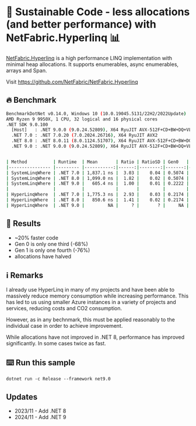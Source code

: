 # 🌳 Sustainable Code - less allocations (and better performance) with NetFabric.Hyperlinq 📊 

[NetFabric.Hyperlinq](https://github.com/NetFabric/NetFabric.Hyperlinq) is a high performance LINQ implementation with minimal heap allocations. It supports enumerables, async enumerables, arrays and Span<T>.

Visit https://github.com/NetFabric/NetFabric.Hyperlinq

## 🔥 Benchmark

```sh
BenchmarkDotNet v0.14.0, Windows 10 (10.0.19045.5131/22H2/2022Update)
AMD Ryzen 9 9950X, 1 CPU, 32 logical and 16 physical cores
.NET SDK 9.0.100
  [Host]   : .NET 9.0.0 (9.0.24.52809), X64 RyuJIT AVX-512F+CD+BW+DQ+VL+VBMI
  .NET 7.0 : .NET 7.0.20 (7.0.2024.26716), X64 RyuJIT AVX2
  .NET 8.0 : .NET 8.0.11 (8.0.1124.51707), X64 RyuJIT AVX-512F+CD+BW+DQ+VL+VBMI
  .NET 9.0 : .NET 9.0.0 (9.0.24.52809), X64 RyuJIT AVX-512F+CD+BW+DQ+VL+VBMI


| Method          | Runtime  | Mean       | Ratio | RatioSD | Gen0   | Gen1   | Allocated | Alloc Ratio |
|---------------- |--------- |-----------:|------:|--------:|-------:|-------:|----------:|------------:|
| SystemLinqWhere | .NET 7.0 | 1,837.1 ns |  3.03 |    0.04 | 0.5074 | 0.0057 |    8.3 KB |        2.28 |
| SystemLinqWhere | .NET 8.0 | 1,099.0 ns |  1.82 |    0.02 | 0.5074 | 0.0057 |    8.3 KB |        2.28 |
| SystemLinqWhere | .NET 9.0 |   605.4 ns |  1.00 |    0.01 | 0.2222 |      - |   3.64 KB |        1.00 |
|                 |          |            |       |         |        |        |           |             |
| HyperLinqWhere  | .NET 7.0 | 1,775.3 ns |  2.93 |    0.03 | 0.2174 | 0.0019 |   3.57 KB |        0.98 |
| HyperLinqWhere  | .NET 8.0 |   850.6 ns |  1.41 |    0.02 | 0.2174 | 0.0029 |   3.57 KB |        0.98 |
| HyperLinqWhere  | .NET 9.0 |         NA |     ? |       ? |     NA |     NA |        NA |           ? |
```

## 🏁 Results

- ~20% faster code
- Gen 0 is only one third (-68%)
- Gen 1 is only one fourth (-76%)
- allocations have halved

## ℹ Remarks

I already use HyperLinq in many of my projects and have been able to massively reduce memory consumption while increasing performance.
This has led to us using smaller Azure instances in a variety of projects and services, reducing costs and CO2 consumption.

However, as in any bechnmark, this must be applied reasonably to the individual case in order to achieve improvement.

While allocations have not improved in .NET 8, performance has improved significantly. In some cases twice as fast.

## ⌨️ Run this sample

```shell
dotnet run -c Release --framework net9.0
```

## Updates

- 2023/11 - Add .NET 8
- 2024/11 - Add .NET 9
